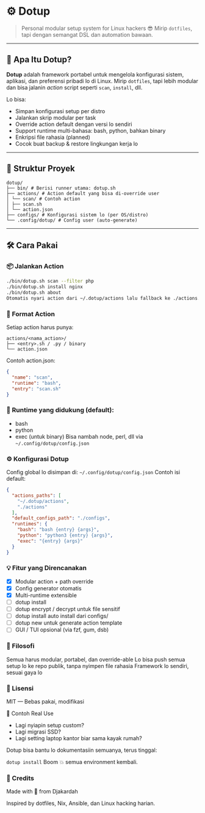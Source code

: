 # ⚙️ Dotup

> Personal modular setup system for Linux hackers 😎
> Mirip `dotfiles`, tapi dengan semangat DSL dan automation bawaan.

---

## 🚀 Apa Itu Dotup?

**Dotup** adalah framework portabel untuk mengelola konfigurasi sistem, aplikasi, dan preferensi pribadi lo di Linux.
Mirip `dotfiles`, tapi lebih modular dan bisa jalanin *action* script seperti `scan`, `install`, dll.

Lo bisa:
- Simpan konfigurasi setup per distro
- Jalankan skrip modular per task
- Override action default dengan versi lo sendiri
- Support runtime multi-bahasa: bash, python, bahkan binary
- Enkripsi file rahasia (planned)
- Cocok buat backup & restore lingkungan kerja lo

---

## 🧱 Struktur Proyek
```
dotup/
├── bin/ # Berisi runner utama: dotup.sh
├── actions/ # Action default yang bisa di-override user
│ └── scan/ # Contoh action
│ ├── scan.sh
│ └── action.json
├── configs/ # Konfigurasi sistem lo (per OS/distro)
└── .config/dotup/ # Config user (auto-generate)
```
---

## 🛠 Cara Pakai

### 📦 Jalankan Action

```bash
./bin/dotup.sh scan --filter php
./bin/dotup.sh install nginx
./bin/dotup.sh about
Otomatis nyari action dari ~/.dotup/actions lalu fallback ke ./actions.
```
### 🔁 Format Action
Setiap action harus punya:
```
actions/<nama_action>/
├── <entry>.sh / .py / binary
└── action.json
```

Contoh action.json:

```json
{
  "name": "scan",
  "runtime": "bash",
  "entry": "scan.sh"
}
```
### 🎯 Runtime yang didukung (default):
- bash
- python
- exec (untuk binary)
Bisa nambah node, perl, dll via `~/.config/dotup/config.json`

### ⚙️ Konfigurasi Dotup
Config global lo disimpan di:
`~/.config/dotup/config.json`
Contoh isi default:
```json
{
  "actions_paths": [
    "~/.dotup/actions",
    "./actions"
  ],
  "default_configs_path": "./configs",
  "runtimes": {
    "bash": "bash {entry} {args}",
    "python": "python3 {entry} {args}",
    "exec": "{entry} {args}"
  }
}
```
### 💡 Fitur yang Direncanakan
- [x] Modular action + path override
- [x] Config generator otomatis
- [x] Multi-runtime extensible
- [ ] dotup install
- [ ] dotup encrypt / decrypt untuk file sensitif
- [ ] dotup install auto install dari configs/
- [ ] dotup new untuk generate action template
- [ ] GUI / TUI opsional (via fzf, gum, dsb)

### 🧠 Filosofi
Semua harus modular, portabel, dan override-able
Lo bisa push semua setup lo ke repo publik, tanpa nyimpen file rahasia
Framework lo sendiri, sesuai gaya lo

### 📜 Lisensi
MIT — Bebas pakai, modifikasi

🧪 Contoh Real Use
- Lagi nyiapin setup custom?
- Lagi migrasi SSD?
- Lagi setting laptop kantor biar sama kayak rumah?

Dotup bisa bantu lo dokumentasiin semuanya, terus tinggal:

`dotup install`
Boom 💥 semua environment kembali.

### 🙏 Credits
Made with 🤘 from Djakardah

Inspired by dotfiles, Nix, Ansible, dan Linux hacking harian.
